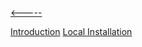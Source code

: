 [<-----](https://github.com/s1tcomsfan/knowledge_warehouse/blob/main/README.md)

[Introduction](https://github.com/s1tcomsfan/knowledge_warehouse/blob/main/Spark/introduction.md)
[Local Installation](https://github.com/s1tcomsfan/knowledge_warehouse/blob/main/Spark/local_installation.md)